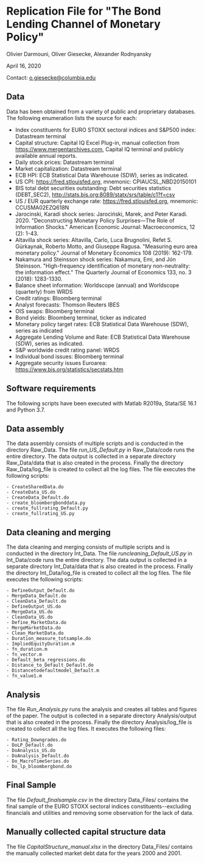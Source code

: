 # Replication File for "The Bond Lending Channel of Monetary Policy"
Olivier Darmouni, Oliver Giesecke, Alexander Rodnyansky

April 16, 2020

Contact: o.giesecke@columbia.edu

## Data

Data has been obtained from a variety of public and proprietary databases. The following enumeration lists the source for each:

- Index constituents for  EURO STOXX sectoral indices and S&P500 index: Datastream terminal
- Capital structure: Capital IQ Excel Plug-in, manual collection from https://www.mergentarchives.com, Capital IQ terminal and publicly available annual reports.
- Daily stock prices: Datastream terminal
- Market capitalization: Datastream terminal
- ECB HPI: ECB Statistical Data Warehouse (SDW), series as indicated.
- US CPI: https://fred.stlouisfed.org, mnemonic: CPIAUCSL_NBD20150101
- BIS total debt securities outstanding: Debt securities statistics (DEBT_SEC2), http://stats.bis.org:8089/statx/srs/table/c1?f=csv
- US / EUR quarterly exchange rate: https://fred.stlouisfed.org, mnemonic: CCUSMA02EZQ618N
- Jarocinski, Karadi shock series: Jarociński, Marek, and Peter Karadi. 2020. "Deconstructing Monetary Policy Surprises—The Role of Information Shocks." American Economic Journal: Macroeconomics, 12 (2): 1-43.
- Altavilla shock series: Altavilla, Carlo, Luca Brugnolini, Refet S. Gürkaynak, Roberto Motto, and Giuseppe Ragusa. "Measuring euro area monetary policy." Journal of Monetary Economics 108 (2019): 162-179.
- Nakamura and Steinsson shock series: Nakamura, Emi, and Jón Steinsson. "High-frequency identification of monetary non-neutrality: the information effect." The Quarterly Journal of Economics 133, no. 3 (2018): 1283-1330.
- Balance sheet information: Worldscope (annual) and Worldscope (quarterly) from WRDS
- Credit ratings: Bloomberg terminal
- Analyst forecasts: Thomson Reuters IBES
- OIS swaps: Bloomberg terminal
- Bond yields: Bloomberg terminal, ticker as indicated
- Monetary policy target rates:  ECB Statistical Data Warehouse (SDW), series as indicated
- Aggregate Lending Volume and Rate: ECB Statistical Data Warehouse (SDW), series as indicated.
- S&P worldwide credit rating panel: WRDS
- Individual bond issues: Bloomberg terminal
- Aggregate security issues Euroarea: https://www.bis.org/statistics/secstats.htm

## Software requirements

The following scripts have been executed with Matlab R2019a, Stata/SE 16.1 and Python 3.7.

## Data assembly

The data assembly consists of multiple scripts and is conducted in the directory Raw_Data. The file *run_US_Default.py* in Raw_Data/code runs the entire directory. The data output is collected in a separate directory Raw_Data/data that is also created in the process. Finally the directory Raw_Data/log_file is created to collect all the log files.  The file executes the following scripts:

```
- CreateSharedData.do
- CreateData_US.do
- CreateData_Default.do
- create_bloombergbonddata.py
- create_fullrating_Default.py
- create_fullrating_US.py
```

## Data cleaning and merging

The data cleaning and merging consists of multiple scripts and is conducted in the directory Int_Data. The file *runcleaning_Default_US.py* in Int_Data/code runs the entire directory. The data output is collected in a separate directory Int_Data/data that is also created in the process. Finally the directory Int_Data/log_file is created to collect all the log files. The file executes the following scripts:

```
- DefineOutput_Default.do
- MergeData_Default.do
- CleanData_Default.do
- DefineOutput_US.do
- MergeData_US.do
- CleanData_US.do
- Define_MarketData.do
- MergeMarketData.do
- Clean_MarketData.do
- Duration_measure_totsample.do
- ImpliedEquityDuration.m
- fn_duration.m
- fn_vector.m
- Default_beta_regressions.do
- Distance_to_Default_Default.do
- Distancetodefaultmodel_Default.m
- fn_value1.m
```

## Analysis

The file *Run_Analysis.py* runs the analysis and creates all tables and figures of the paper. The output is collected in a separate directory Analysis/output that is also created in the process. Finally the directory Analysis/log_file is created to collect all the log files. It executes the following files:

```
- Rating_Downgrades.do
- DoLP_Default.do
- DoAnalysis_US.do
- DoAnalysis_Default.do
- Do_MacroTimeSeries.do
- Do_lp_bloombergbond.do
```

## Final Sample

The file *Default_finalsample.csv* in the directory Data_Files/ contains the final sample of the EURO STOXX sectoral indices constituents--excluding financials and utilities and removing some observation for the lack of data.

## Manually collected capital structure data

The file *CapitalStructure_manual.xlsx* in the directory Data_Files/ contains the manually collected market debt data for the years 2000 and 2001.
